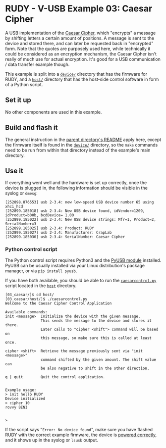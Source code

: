 # RUDY - V-USB Example 03: Caesar Cipher

A USB implementation of the [Caesar Cipher](https://en.wikipedia.org/wiki/Caesar_cipher), which "encrypts" a message by shifting letters a certain amount of positions. A message is sent to the device and stored there, and can later be requested back in "encrypted" form. Note that the quotes are purposely used here, while technically it could be considered as an encryption mechanism, the Caesar Cipher isn't really of much use for actual encryption. It's good for a USB communication / data transfer example though.

This example is split into a [`device/`](device/) directory that has the firmware for RUDY, and a [`host/`](host/) directory that has the host-side control software in form of a Python script.

## Set it up

No other components are used in this example.


## Build and flash it

The general instruction in the [parent directory's README](../) apply here, except the firmware itself is found in the [`device/`](device/) directory, so the `make` commands need to be run from within that directory instead of the example's main directory.


## Use it

If everything went well and the hardware is set up correctly, once the device is plugged in, the following information should be visible in the syslog or `dmesg`:

```
[252898.876553] usb 2-3.4: new low-speed USB device number 65 using xhci_hcd
[252899.185018] usb 2-3.4: New USB device found, idVendor=1209, idProduct=b00b, bcdDevice= 1.00
[252899.185022] usb 2-3.4: New USB device strings: Mfr=1, Product=2, SerialNumber=3
[252899.185025] usb 2-3.4: Product: RUDY
[252899.185027] usb 2-3.4: Manufacturer: CrapLab
[252899.185030] usb 2-3.4: SerialNumber: Caesar Cipher
```

### Python control script

The Python control script requires Python3 and the [PyUSB module](https://github.com/pyusb/pyusb) installed. PyUSB can be usually installed via your Linux distribution's package manager, or via `pip install pyusb`.

If you have both available, you should be able to run the [`caesarcontrol.py`](host/caesarcontrol.py) script located in the [`host`](host/) directory.

```
[03_caesar/]$ cd host/
[03_caesar/host/]$ ./caesarcontrol.py 
Welcome to the Caesar Cipher Control Application

Available commands:
init <message>  Initialize the device with the given message.
                This sends the message to the device and stores it there.
                Later calls to "cipher <shift"> command will be based on
                this message, so make sure this is called at least once.

cipher <shift>  Retrieve the message previously sent via "init <message>"
                command shifted by the given amount. The shift value can
                be also negative to shift in the other direction.

q | quit        Quit the control application.


Example usage:
> init hello RUDY
Device initialized
> cipher 10
rovvy BENI


>
```

If the script says "`Error: No device found`", make sure you have flashed RUDY with the correct example firmware, the device is [powered correctly](../../#powering-rudy), and it shows up in the syslog or `lsusb` output.

